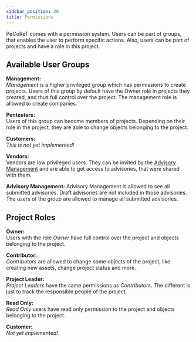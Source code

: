 ```yaml
---
sidebar_position: 20
title: Permissions
---
```

PeCoReT comes with a permission system. Users can be part of groups, that enables the user to perform specific actions.
Also, users can be part of projects and have a role in this project.

## Available User Groups

**Management:**   
*Management* is a higher privileged group which has permissions to create projects.
Users of this group by default have the Owner role in projects they created, and thus full control over the project.
The management role is allowed to create companies.

**Pentesters:**   
Users of this group can become members of projects.
Depending on their role in the project, they are able to change objects belonging to the project.

**Customers:**   
*This is not yet implemented!*

**Vendors:**   
Vendors are low privileged users.
They can be invited by the [Advisory Management](/docs/user-guide/advisories#advisory-management) and are able to get access to advisories, that were shared with them.


**Advisory Management:**
Advisory Management is allowed to see all submitted advisories. Draft advisories are not included in those advisories.
The users of the group are allowed to manage all submitted advisories.


## Project Roles

**Owner:**   
Users with the role *Owner* have full control over the project and objects belonging to the project.

**Contributor:**   
*Contributors* are allowed to change some objects of the project, like creating new assets, change project status and more.

**Project Leader:**   
*Project Leaders* have the same permissions as *Contributors*.
The different is just to track the responsible people of the project.

**Read Only:**   
*Read Only* users have read only permission to the project and objects belonging to the project.

**Customer:**   
*Not yet implemented!*